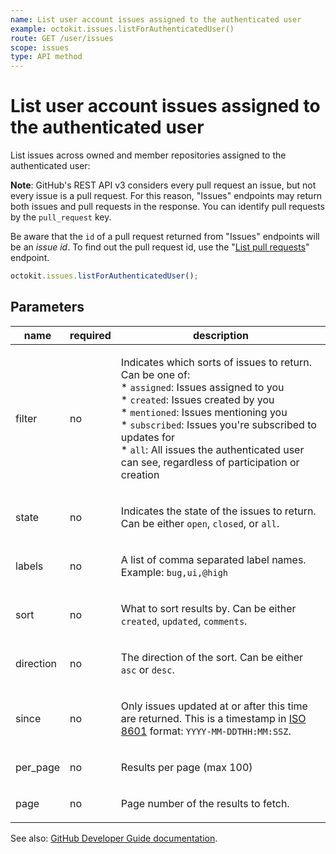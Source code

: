 ```yaml
---
name: List user account issues assigned to the authenticated user
example: octokit.issues.listForAuthenticatedUser()
route: GET /user/issues
scope: issues
type: API method
---
```


# List user account issues assigned to the authenticated user

List issues across owned and member repositories assigned to the authenticated user:

**Note**: GitHub's REST API v3 considers every pull request an issue, but not every issue is a pull request. For this reason, "Issues" endpoints may return both issues and pull requests in the response. You can identify pull requests by the `pull_request` key.

Be aware that the `id` of a pull request returned from "Issues" endpoints will be an _issue id_. To find out the pull request id, use the "[List pull requests](https://developer.github.com/v3/pulls/#list-pull-requests)" endpoint.

```js
octokit.issues.listForAuthenticatedUser();
```

## Parameters

<table>
  <thead>
    <tr>
      <th>name</th>
      <th>required</th>
      <th>description</th>
    </tr>
  </thead>
  <tbody>
    <tr><td>filter</td><td>no</td><td>

Indicates which sorts of issues to return. Can be one of:  
\* `assigned`: Issues assigned to you  
\* `created`: Issues created by you  
\* `mentioned`: Issues mentioning you  
\* `subscribed`: Issues you're subscribed to updates for  
\* `all`: All issues the authenticated user can see, regardless of participation or creation

</td></tr>
<tr><td>state</td><td>no</td><td>

Indicates the state of the issues to return. Can be either `open`, `closed`, or `all`.

</td></tr>
<tr><td>labels</td><td>no</td><td>

A list of comma separated label names. Example: `bug,ui,@high`

</td></tr>
<tr><td>sort</td><td>no</td><td>

What to sort results by. Can be either `created`, `updated`, `comments`.

</td></tr>
<tr><td>direction</td><td>no</td><td>

The direction of the sort. Can be either `asc` or `desc`.

</td></tr>
<tr><td>since</td><td>no</td><td>

Only issues updated at or after this time are returned. This is a timestamp in [ISO 8601](https://en.wikipedia.org/wiki/ISO_8601) format: `YYYY-MM-DDTHH:MM:SSZ`.

</td></tr>
<tr><td>per_page</td><td>no</td><td>

Results per page (max 100)

</td></tr>
<tr><td>page</td><td>no</td><td>

Page number of the results to fetch.

</td></tr>
  </tbody>
</table>

See also: [GitHub Developer Guide documentation](https://developer.github.com/v3/issues/#list-user-account-issues-assigned-to-the-authenticated-user).
